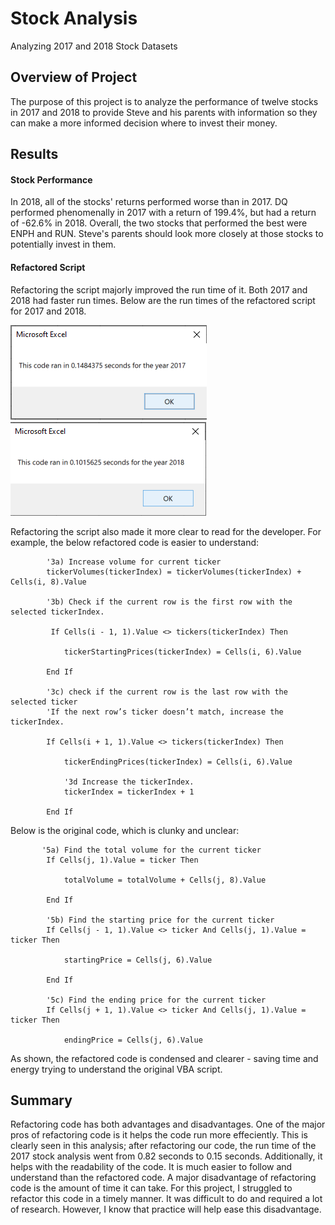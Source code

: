 # Stock Analysis
Analyzing 2017 and 2018 Stock Datasets


## Overview of Project
The purpose of this project is to analyze the performance of twelve stocks in 2017 and 2018 to provide Steve and his parents with information so they can make a more informed decision where to invest their money. 


## Results

#### Stock Performance
In 2018, all of the stocks' returns performed worse than in 2017. DQ performed phenomenally in 2017 with a return of 199.4%, but had a return of -62.6% in 2018. Overall, the two stocks that performed the best were ENPH and RUN. Steve's parents should look more closely at those stocks to potentially invest in them.

#### Refactored Script
Refactoring the script majorly improved the run time of it. Both 2017 and 2018 had faster run times. Below are the run times of the refactored script for 2017 and 2018.

![VBA_Challenge_2017.png](Resources/VBA_Challenge_2017.png)
![VBA_Challenge_2018.png](Resources/VBA_Challenge_2018.png)

Refactoring the script also made it more clear to read for the developer. For example, the below refactored code is easier to understand:
            
            '3a) Increase volume for current ticker
            tickerVolumes(tickerIndex) = tickerVolumes(tickerIndex) + Cells(i, 8).Value
            
            '3b) Check if the current row is the first row with the selected tickerIndex.
            
             If Cells(i - 1, 1).Value <> tickers(tickerIndex) Then
             
                tickerStartingPrices(tickerIndex) = Cells(i, 6).Value
                
            End If
            
            '3c) check if the current row is the last row with the selected ticker
            'If the next row’s ticker doesn’t match, increase the tickerIndex.
            
            If Cells(i + 1, 1).Value <> tickers(tickerIndex) Then
            
                tickerEndingPrices(tickerIndex) = Cells(i, 6).Value
                
                '3d Increase the tickerIndex.
                tickerIndex = tickerIndex + 1
                
            End If

Below is the original code, which is clunky and unclear:
           
           '5a) Find the total volume for the current ticker
            If Cells(j, 1).Value = ticker Then

                totalVolume = totalVolume + Cells(j, 8).Value

            End If

            '5b) Find the starting price for the current ticker
            If Cells(j - 1, 1).Value <> ticker And Cells(j, 1).Value = ticker Then
            
                startingPrice = Cells(j, 6).Value

            End If

            '5c) Find the ending price for the current ticker
            If Cells(j + 1, 1).Value <> ticker And Cells(j, 1).Value = ticker Then

                endingPrice = Cells(j, 6).Value

As shown, the refactored code is condensed and clearer - saving time and energy trying to understand the original VBA script.

## Summary
Refactoring code has both advantages and disadvantages. One of the major pros of refactoring code is it helps the code run more effeciently. This is clearly seen in this analysis; after refactoring our code, the run time of the 2017 stock analysis went from 0.82 seconds to 0.15 seconds. Additionally, it helps with the readability of the code. It is much easier to follow and understand than the refactored code. A major disadvantage of refactoring code is the amount of time it can take. For this project, I struggled to refactor this code in a timely manner. It was difficult to do and required a lot of research. However, I know that practice will help ease this disadvantage. 
